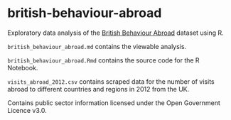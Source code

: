 # british-behaviour-abroad

Exploratory data analysis of the [British Behaviour Abroad](https://www.data.gov.uk/dataset/35f0785d-e85b-49ef-869c-2eca49755aa5/british-behaviour-abroad) dataset using R.

```british_behaviour_abroad.md``` contains the viewable analysis.

```british_behaviour_abroad.Rmd``` contains the source code for the R Notebook.

```visits_abroad_2012.csv``` contains scraped data for the number of visits abroad to different countries and regions in 2012 from the UK.

Contains public sector information licensed under the Open Government Licence v3.0.
